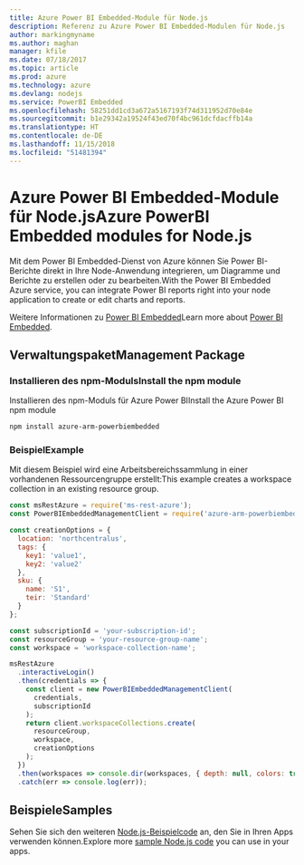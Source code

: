 ```yaml
---
title: Azure Power BI Embedded-Module für Node.js
description: Referenz zu Azure Power BI Embedded-Modulen für Node.js
author: markingmyname
ms.author: maghan
manager: kfile
ms.date: 07/18/2017
ms.topic: article
ms.prod: azure
ms.technology: azure
ms.devlang: nodejs
ms.service: PowerBI Embedded
ms.openlocfilehash: 58251dd1cd3a672a5167193f74d311952d70e84e
ms.sourcegitcommit: b1e29342a19524f43ed70f4bc961dcfdacffb14a
ms.translationtype: HT
ms.contentlocale: de-DE
ms.lasthandoff: 11/15/2018
ms.locfileid: "51481394"
---
```

# <a name="azure-powerbi-embedded-modules-for-nodejs"></a><span data-ttu-id="f9184-103">Azure Power BI Embedded-Module für Node.js</span><span class="sxs-lookup"><span data-stu-id="f9184-103">Azure PowerBI Embedded modules for Node.js</span></span>

<span data-ttu-id="f9184-104">Mit dem Power BI Embedded-Dienst von Azure können Sie Power BI-Berichte direkt in Ihre Node-Anwendung integrieren, um Diagramme und Berichte zu erstellen oder zu bearbeiten.</span><span class="sxs-lookup"><span data-stu-id="f9184-104">With the Power BI Embedded Azure service, you can integrate Power BI reports right into your node application to create or edit charts and reports.</span></span>

<span data-ttu-id="f9184-105">Weitere Informationen zu [Power BI Embedded](https://powerbi.microsoft.com/documentation/powerbi-developer-embedding/)</span><span class="sxs-lookup"><span data-stu-id="f9184-105">Learn more about [Power BI Embedded](https://powerbi.microsoft.com/documentation/powerbi-developer-embedding/).</span></span>

## <a name="management-package"></a><span data-ttu-id="f9184-106">Verwaltungspaket</span><span class="sxs-lookup"><span data-stu-id="f9184-106">Management Package</span></span>

### <a name="install-the-npm-module"></a><span data-ttu-id="f9184-107">Installieren des npm-Moduls</span><span class="sxs-lookup"><span data-stu-id="f9184-107">Install the npm module</span></span>

<span data-ttu-id="f9184-108">Installieren des npm-Moduls für Azure Power BI</span><span class="sxs-lookup"><span data-stu-id="f9184-108">Install the Azure Power BI npm module</span></span>

```bash
npm install azure-arm-powerbiembedded
```

### <a name="example"></a><span data-ttu-id="f9184-109">Beispiel</span><span class="sxs-lookup"><span data-stu-id="f9184-109">Example</span></span>

<span data-ttu-id="f9184-110">Mit diesem Beispiel wird eine Arbeitsbereichssammlung in einer vorhandenen Ressourcengruppe erstellt:</span><span class="sxs-lookup"><span data-stu-id="f9184-110">This example creates a workspace collection in an existing resource group.</span></span>

```javascript
const msRestAzure = require('ms-rest-azure');
const PowerBIEmbeddedManagementClient = require('azure-arm-powerbiembedded');

const creationOptions = {
  location: 'northcentralus',
  tags: {
    key1: 'value1',
    key2: 'value2'
  },
  sku: {
    name: 'S1',
    teir: 'Standard'
  }
};

const subscriptionId = 'your-subscription-id';
const resourceGroup = 'your-resource-group-name';
const workspace = 'workspace-collection-name';

msRestAzure
  .interactiveLogin()
  .then(credentials => {
    const client = new PowerBIEmbeddedManagementClient(
      credentials,
      subscriptionId
    );
    return client.workspaceCollections.create(
      resourceGroup,
      workspace,
      creationOptions
    );
  })
  .then(workspaces => console.dir(workspaces, { depth: null, colors: true }))
  .catch(err => console.log(err));
```

## <a name="samples"></a><span data-ttu-id="f9184-111">Beispiele</span><span class="sxs-lookup"><span data-stu-id="f9184-111">Samples</span></span>

<span data-ttu-id="f9184-112">Sehen Sie sich den weiteren [Node.js-Beispielcode](https://azure.microsoft.com/resources/samples/?platform=nodejs) an, den Sie in Ihren Apps verwenden können.</span><span class="sxs-lookup"><span data-stu-id="f9184-112">Explore more [sample Node.js code](https://azure.microsoft.com/resources/samples/?platform=nodejs) you can use in your apps.</span></span>
